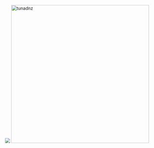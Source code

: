 <img src="https://cdn.discordapp.com/attachments/712351196106457158/814035995544518686/aboutMe.png" />

<img width='452' src="https://github-readme-stats.vercel.app/api?username=tunadnz&show_icons=true&theme=tokyonight" alt="tunadnz" />
